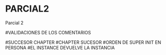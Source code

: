 # PARCIAL2
Parcial 2



#VALIDACIONES DE LOS COMENTARIOS


#SUCCESOR CHAPTER
#CHAPTER SUCESOR
#ORDEN DE SUPER INIT EN PERSONA
#EL INSTANCE DEVUELVE LA INSTANCIA
